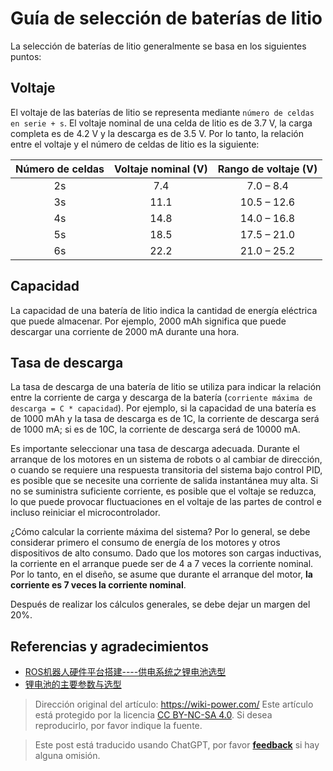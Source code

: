 # Guía de selección de baterías de litio

La selección de baterías de litio generalmente se basa en los siguientes puntos:

## Voltaje

El voltaje de las baterías de litio se representa mediante `número de celdas en serie + s`. El voltaje nominal de una celda de litio es de 3.7 V, la carga completa es de 4.2 V y la descarga es de 3.5 V. Por lo tanto, la relación entre el voltaje y el número de celdas de litio es la siguiente:

| Número de celdas | Voltaje nominal (V) | Rango de voltaje (V) |
| :--------------: | :-----------------: | :-----------------: |
|        2s        |         7.4         |      7.0 – 8.4      |
|        3s        |        11.1         |     10.5 – 12.6     |
|        4s        |        14.8         |     14.0 – 16.8     |
|        5s        |        18.5         |     17.5 – 21.0     |
|        6s        |        22.2         |     21.0 – 25.2     |

## Capacidad

La capacidad de una batería de litio indica la cantidad de energía eléctrica que puede almacenar. Por ejemplo, 2000 mAh significa que puede descargar una corriente de 2000 mA durante una hora.

## Tasa de descarga

La tasa de descarga de una batería de litio se utiliza para indicar la relación entre la corriente de carga y descarga de la batería (`corriente máxima de descarga = C * capacidad`). Por ejemplo, si la capacidad de una batería es de 1000 mAh y la tasa de descarga es de 1C, la corriente de descarga será de 1000 mA; si es de 10C, la corriente de descarga será de 10000 mA.

Es importante seleccionar una tasa de descarga adecuada. Durante el arranque de los motores en un sistema de robots o al cambiar de dirección, o cuando se requiere una respuesta transitoria del sistema bajo control PID, es posible que se necesite una corriente de salida instantánea muy alta. Si no se suministra suficiente corriente, es posible que el voltaje se reduzca, lo que puede provocar fluctuaciones en el voltaje de las partes de control e incluso reiniciar el microcontrolador.

¿Cómo calcular la corriente máxima del sistema? Por lo general, se debe considerar primero el consumo de energía de los motores y otros dispositivos de alto consumo. Dado que los motores son cargas inductivas, la corriente en el arranque puede ser de 4 a 7 veces la corriente nominal. Por lo tanto, en el diseño, se asume que durante el arranque del motor, **la corriente es 7 veces la corriente nominal**.

Después de realizar los cálculos generales, se debe dejar un margen del 20%.

## Referencias y agradecimientos

- [ROS机器人硬件平台搭建----供电系统之锂电池选型](https://zhuanlan.zhihu.com/p/259899605)
- [锂电池的主要参数与选型](https://www.yfworld.com/?p=1114)

> Dirección original del artículo: <https://wiki-power.com/>
> Este artículo está protegido por la licencia [CC BY-NC-SA 4.0](https://creativecommons.org/licenses/by/4.0/deed.zh). Si desea reproducirlo, por favor indique la fuente.

> Este post está traducido usando ChatGPT, por favor [**feedback**](https://github.com/linyuxuanlin/Wiki_MkDocs/issues/new) si hay alguna omisión.
